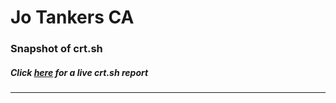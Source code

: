 # Jo Tankers CA
### Snapshot of crt.sh
##### Click [here](https://crt.sh/?q=862B5159BEE6A6D337F2B82E49800C2176D55F72BDA4EECDD8DAA405A83AB454) for a live crt.sh report

---

